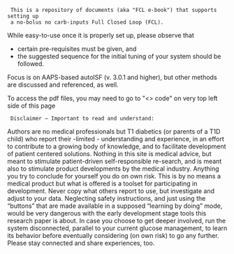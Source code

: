      
     This is a repository of documents (aka "FCL e-book") that supports setting up 
     a no-bolus no carb-inputs Full Closed Loop (FCL). 
     
While easy-to-use once it is properly set up, please observe that 
* certain pre-requisites must be given, and 
* the suggested sequence for the initial tuning of your system should be followed.
     
     
Focus is on AAPS-based autoISF (v. 3.0.1 and higher), 
but other methods are discussed and referenced, as well. 
     
To access the pdf files, you may need to go to "<> code" on very top left side of this page   

      
     Disclaimer – Important to read and understand:

Authors are no medical professionals but T1 diabetics (or parents of a T1D child) who report their -limited - understanding and experience, in an effort to contribute to a growing body of knowledge, and to facilitate development of patient centered solutions. 
Nothing in this site is medical advice, but meant to stimulate patient-driven self-responsible re-search, and is meant also to stimulate product developments by the medical industry. Anything you try to conclude for yourself you do on own risk. This is by no means a medical product but what is offered is a toolset for participating in development. 
Never copy what others report to use, but investigate and adjust to your data. Neglecting safety instructions, and just using the “buttons” that are made available in a supposed “learning by doing” mode, would be very dangerous with the early development stage tools this research paper is about. 
In case you choose to get deeper involved, run the system disconnected, parallel to your current glucose management, to learn its behavior before eventually considering (on own risk) to go any further. Please stay connected and share experiences, too.

     

 
